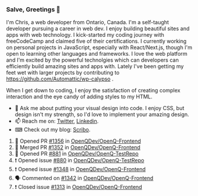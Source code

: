 ### Salve, Greetings 👋

I'm Chris, a web developer from Ontario, Canada. I'm a self-taught developer pursuing a career in web dev. I enjoy building beautiful sites and apps with web technology.
I kick-started my coding journey with freeCodeCamp and claimed five of their certifications.  I currently working on personal projects in JavaScript, especially with React/Next.js, though I'm open to learning other languages and frameworks. I love the web platform and I'm excited by the powerful technolgies which can developers can efficiently build amazing sites and apps with. Lately I've been getting my feet wet with larger projects by contributing to https://github.com/Automattic/wp-calypso .

When I get down to coding, I enjoy the satisfaction of creating complex interaction and the eye candy of adding styles to my HTML. 

- 💬 Ask me about putting your visual design into code. I enjoy CSS, but design isn't my strength, so I'd love to implement your amazing design.
- 📫 Reach me on: [Twitter](https://twitter.com/Christo28120856), [Linkedin](https://www.linkedin.com/in/christopher-stevers-07b9a5204/).
- ⌨ Check out my blog: [Scribo](https://christopherstevers.cf).
<!--
**Christopher-Stevers/Christopher-Stevers** is a ✨ _special_ ✨ repository because its `README.md` (this file) appears on your GitHub profile.

Here are some ideas to get you started:

- 🔭 I’m currently working on ...
- 🌱 I’m currently learning ...
- 👯 I’m looking to collaborate on ...
- 🤔 I’m looking for help with ...
- 😄 Pronouns: ...
- ⚡ Fun fact: ...
-->

<!--START_SECTION:activity-->
1. 💪 Opened PR [#1356](https://github.com/OpenQDev/OpenQ-Frontend/pull/1356) in [OpenQDev/OpenQ-Frontend](https://github.com/OpenQDev/OpenQ-Frontend)
2. 🎉 Merged PR [#1352](https://github.com/OpenQDev/OpenQ-Frontend/pull/1352) in [OpenQDev/OpenQ-Frontend](https://github.com/OpenQDev/OpenQ-Frontend)
3. 💪 Opened PR [#881](https://github.com/OpenQDev/OpenQ-TestRepo/pull/881) in [OpenQDev/OpenQ-TestRepo](https://github.com/OpenQDev/OpenQ-TestRepo)
4. ❗️ Opened issue [#880](https://github.com/OpenQDev/OpenQ-TestRepo/issues/880) in [OpenQDev/OpenQ-TestRepo](https://github.com/OpenQDev/OpenQ-TestRepo)
5. ❗️ Opened issue [#1348](https://github.com/OpenQDev/OpenQ-Frontend/issues/1348) in [OpenQDev/OpenQ-Frontend](https://github.com/OpenQDev/OpenQ-Frontend)
6. 🗣 Commented on [#1342](https://github.com/OpenQDev/OpenQ-Frontend/issues/1342) in [OpenQDev/OpenQ-Frontend](https://github.com/OpenQDev/OpenQ-Frontend)
7. ❗️ Closed issue [#1313](https://github.com/OpenQDev/OpenQ-Frontend/issues/1313) in [OpenQDev/OpenQ-Frontend](https://github.com/OpenQDev/OpenQ-Frontend)
<!--END_SECTION:activity-->
